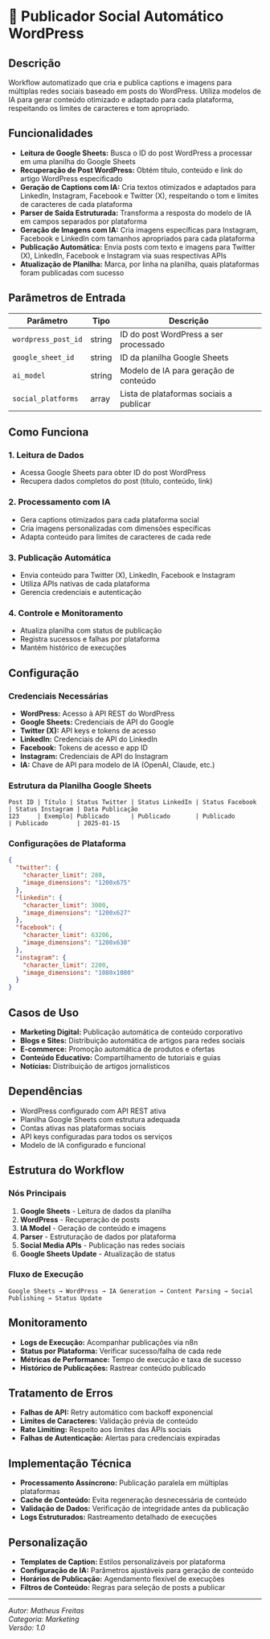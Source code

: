 # 📢 Publicador Social Automático WordPress

## Descrição

Workflow automatizado que cria e publica captions e imagens para múltiplas redes sociais baseado em posts do WordPress. Utiliza modelos de IA para gerar conteúdo otimizado e adaptado para cada plataforma, respeitando os limites de caracteres e tom apropriado.

## Funcionalidades

- **Leitura de Google Sheets:** Busca o ID do post WordPress a processar em uma planilha do Google Sheets
- **Recuperação de Post WordPress:** Obtém título, conteúdo e link do artigo WordPress especificado
- **Geração de Captions com IA:** Cria textos otimizados e adaptados para LinkedIn, Instagram, Facebook e Twitter (X), respeitando o tom e limites de caracteres de cada plataforma
- **Parser de Saída Estruturada:** Transforma a resposta do modelo de IA em campos separados por plataforma
- **Geração de Imagens com IA:** Cria imagens específicas para Instagram, Facebook e LinkedIn com tamanhos apropriados para cada plataforma
- **Publicação Automática:** Envia posts com texto e imagens para Twitter (X), LinkedIn, Facebook e Instagram via suas respectivas APIs
- **Atualização de Planilha:** Marca, por linha na planilha, quais plataformas foram publicadas com sucesso

## Parâmetros de Entrada

| Parâmetro           | Tipo   | Descrição                               |
| ------------------- | ------ | --------------------------------------- |
| `wordpress_post_id` | string | ID do post WordPress a ser processado   |
| `google_sheet_id`   | string | ID da planilha Google Sheets            |
| `ai_model`          | string | Modelo de IA para geração de conteúdo   |
| `social_platforms`  | array  | Lista de plataformas sociais a publicar |

## Como Funciona

### 1. **Leitura de Dados**

- Acessa Google Sheets para obter ID do post WordPress
- Recupera dados completos do post (título, conteúdo, link)

### 2. **Processamento com IA**

- Gera captions otimizados para cada plataforma social
- Cria imagens personalizadas com dimensões específicas
- Adapta conteúdo para limites de caracteres de cada rede

### 3. **Publicação Automática**

- Envia conteúdo para Twitter (X), LinkedIn, Facebook e Instagram
- Utiliza APIs nativas de cada plataforma
- Gerencia credenciais e autenticação

### 4. **Controle e Monitoramento**

- Atualiza planilha com status de publicação
- Registra sucessos e falhas por plataforma
- Mantém histórico de execuções

## Configuração

### Credenciais Necessárias

- **WordPress:** Acesso à API REST do WordPress
- **Google Sheets:** Credenciais de API do Google
- **Twitter (X):** API keys e tokens de acesso
- **LinkedIn:** Credenciais de API do LinkedIn
- **Facebook:** Tokens de acesso e app ID
- **Instagram:** Credenciais de API do Instagram
- **IA:** Chave de API para modelo de IA (OpenAI, Claude, etc.)

### Estrutura da Planilha Google Sheets

```csv
Post ID | Título | Status Twitter | Status LinkedIn | Status Facebook | Status Instagram | Data Publicação
123     | Exemplo| Publicado      | Publicado       | Publicado       | Publicado        | 2025-01-15
```

### Configurações de Plataforma

```json
{
  "twitter": {
    "character_limit": 280,
    "image_dimensions": "1200x675"
  },
  "linkedin": {
    "character_limit": 3000,
    "image_dimensions": "1200x627"
  },
  "facebook": {
    "character_limit": 63206,
    "image_dimensions": "1200x630"
  },
  "instagram": {
    "character_limit": 2200,
    "image_dimensions": "1080x1080"
  }
}
```

## Casos de Uso

- **Marketing Digital:** Publicação automática de conteúdo corporativo
- **Blogs e Sites:** Distribuição automática de artigos para redes sociais
- **E-commerce:** Promoção automática de produtos e ofertas
- **Conteúdo Educativo:** Compartilhamento de tutoriais e guias
- **Notícias:** Distribuição de artigos jornalísticos

## Dependências

- WordPress configurado com API REST ativa
- Planilha Google Sheets com estrutura adequada
- Contas ativas nas plataformas sociais
- API keys configuradas para todos os serviços
- Modelo de IA configurado e funcional

## Estrutura do Workflow

### Nós Principais

1. **Google Sheets** - Leitura de dados da planilha
2. **WordPress** - Recuperação de posts
3. **IA Model** - Geração de conteúdo e imagens
4. **Parser** - Estruturação de dados por plataforma
5. **Social Media APIs** - Publicação nas redes sociais
6. **Google Sheets Update** - Atualização de status

### Fluxo de Execução

```
Google Sheets → WordPress → IA Generation → Content Parsing → Social Publishing → Status Update
```

## Monitoramento

- **Logs de Execução:** Acompanhar publicações via n8n
- **Status por Plataforma:** Verificar sucesso/falha de cada rede
- **Métricas de Performance:** Tempo de execução e taxa de sucesso
- **Histórico de Publicações:** Rastrear conteúdo publicado

## Tratamento de Erros

- **Falhas de API:** Retry automático com backoff exponencial
- **Limites de Caracteres:** Validação prévia de conteúdo
- **Rate Limiting:** Respeito aos limites das APIs sociais
- **Falhas de Autenticação:** Alertas para credenciais expiradas

## Implementação Técnica

- **Processamento Assíncrono:** Publicação paralela em múltiplas plataformas
- **Cache de Conteúdo:** Evita regeneração desnecessária de conteúdo
- **Validação de Dados:** Verificação de integridade antes da publicação
- **Logs Estruturados:** Rastreamento detalhado de execuções

## Personalização

- **Templates de Caption:** Estilos personalizáveis por plataforma
- **Configuração de IA:** Parâmetros ajustáveis para geração de conteúdo
- **Horários de Publicação:** Agendamento flexível de execuções
- **Filtros de Conteúdo:** Regras para seleção de posts a publicar

---

_Autor: Matheus Freitas_  
_Categoria: Marketing_  
_Versão: 1.0_
